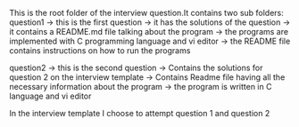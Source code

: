 This is the root folder of the interview question.It contains two sub folders:
question1 -> this is the first question
          -> it has the solutions of the question 
          -> it contains a README.md file talking about the program
          -> the programs are implemented with C programming language and vi editor
          -> the README file contains instructions on how to run the programs

question2 -> this is the second question
          -> Contains the solutions for question 2 on the interview template
          -> Contains Readme file having all the necessary information about the program
          -> the program is written in C language and vi editor

In the interview template I choose to attempt question 1 and question 2
